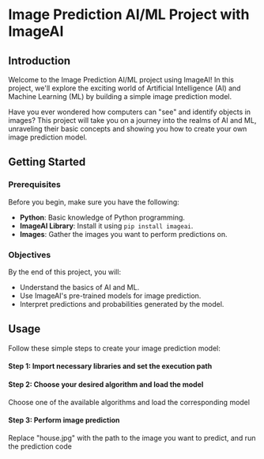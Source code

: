 # Image Prediction AI/ML Project with ImageAI

## Introduction

Welcome to the Image Prediction AI/ML project using ImageAI! In this project, we'll explore the exciting world of Artificial Intelligence (AI) and Machine Learning (ML) by building a simple image prediction model.

Have you ever wondered how computers can "see" and identify objects in images? This project will take you on a journey into the realms of AI and ML, unraveling their basic concepts and showing you how to create your own image prediction model.

## Getting Started

### Prerequisites

Before you begin, make sure you have the following:

- **Python**: Basic knowledge of Python programming.
- **ImageAI Library**: Install it using `pip install imageai`.
- **Images**: Gather the images you want to perform predictions on.

### Objectives

By the end of this project, you will:

- Understand the basics of AI and ML.
- Use ImageAI's pre-trained models for image prediction.
- Interpret predictions and probabilities generated by the model.

## Usage

Follow these simple steps to create your image prediction model:

#### Step 1: Import necessary libraries and set the execution path

#### Step 2: Choose your desired algorithm and load the model

Choose one of the available algorithms and load the corresponding model

#### Step 3: Perform image prediction

Replace "house.jpg" with the path to the image you want to predict, and run the prediction code
